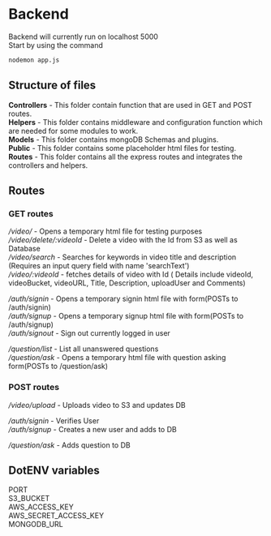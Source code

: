 # Backend
Backend will currently run on localhost 5000\
Start by using the command 
```bash
nodemon app.js
```
## Structure of files
**Controllers** - This folder contain function that are used in GET and POST routes.\
**Helpers** - This folder contains middleware and configuration function which are needed for some modules to work.\
**Models** - This folder contains mongoDB Schemas and plugins.\
**Public** - This folder contains some placeholder html files for testing.\
**Routes** - This folder contains all the express routes and integrates the controllers and helpers.

## Routes

### GET routes
_/video/_ - Opens a temporary html file for testing purposes \
_/video/delete/:videoId_ - Delete a video with the Id from S3 as well as Database\
_/video/search_ - Searches for keywords in video title and description (Requires an input query field with name 'searchText')\
_/video/:videoId_ - fetches details of video with Id ( Details include videoId, videoBucket, videoURL, Title, Description, uploadUser and Comments)  

_/auth/signin_ - Opens a temporary signin html file with form(POSTs to /auth/signin) \
_/auth/signup_ - Opens a temporary signup html file with form(POSTs to /auth/signup) \
_/auth/signout_ - Sign out currently logged in user 

_/question/list_ - List all unanswered questions\
_/question/ask_ - Opens a temporary html file with question asking form(POSTs to /question/ask)


### POST routes
_/video/upload_ - Uploads video to S3 and updates DB 

_/auth/signin_ - Verifies User\
_/auth/signup_ - Creates a new user and adds to DB

_/question/ask_ - Adds question to DB

## DotENV variables
PORT\
S3_BUCKET\
AWS_ACCESS_KEY\
AWS_SECRET_ACCESS_KEY\
MONGODB_URL
